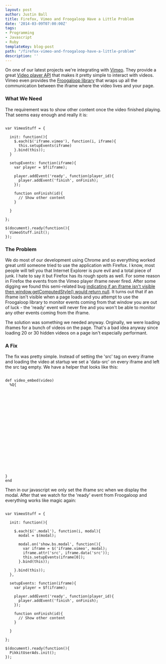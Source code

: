 ```yaml
---
layout: post
author: Justin Ball
title: Firefox, Vimeo and Froogaloop Have a Little Problem
date: '2014-03-09T07:00:00Z'
tags:
- Programming
- Javascript
- Ruby
templateKey: blog-post
path: "/firefox-vimeo-and-froogaloop-have-a-little-problem"
description: ''
---
```


On one of our latest projects we're integrating with <a href="http://www.vimeo.com">Vimeo</a>. They provide a great <a href="http://developer.vimeo.com/player/js-api/">Video player API</a> that makes it pretty simple to interact with videos.
Vimeo even provides the <a href="https://github.com/vimeo/player-api/tree/master/javascript">Froogaloop library</a> that wraps up all the communication between the iframe where the video lives and your page.

<h3>What We Need</h3>
The requirement was to show other content once the video finished playing. That seems easy enough and really it is:

<pre><code class="javascript">
var VimeoStuff = {

  init: function(){
    $.each($('iframe.vimeo'), function(i, iframe){
      this.setupEvents(iframe)
    }.bind(this));
  }

  setupEvents: function(iframe){
    var player = $f(iframe);

    player.addEvent('ready', function(player_id){
      player.addEvent('finish', onFinish);
    });

    function onFinish(id){
      // Show other content
    }

  }

};

$(document).ready(function(){
  VimeoStuff.init();
});
</pre></code>

<h3>The Problem</h3>
We do most of our development using Chrome and so everything worked great until someone tried to use the application with Firefox. I know, most people will tell you that
Internet Explorer is pure evil and a total piece of junk. I hate to say it but Firefox has its rough spots as well. For some reason in Firefox the events from the Vimeo player
iframe never fired. After some digging we found this semi-related bug <a href="https://bugzilla.mozilla.org/show_bug.cgi?id=548397">indicating if an iframe isn't visible then
window.getComputedStyle() would return null</a>. It turns out that if an iframe isn't visible when a page loads and you attempt to use the Froogaloop library to monitor
events coming from that window you are out of luck - the 'ready' event will never fire and you won't be able to monitor any other events coming from the iframe.

The solution was something we needed anyway. Orginally, we were loading iframes for a bunch of videos on the page. That's a bad idea anyway since loading 20 or 30 hidden videos on a page
isn't especially performant.

 <h3>A Fix</h3>
The fix was pretty simple. Instead of setting the 'src' tag on every iframe and loading the video at startup we set a 'data-src' on every iframe and left the src tag empty. We have a helper that looks like this:

<pre><code class="ruby">
def video_embed(video)
  %Q{<iframe id="#{dom_id(video)}"
          data-modal="moda_#{dom_id(video)}"
          class="vimeo"
          data-src="//player.vimeo.com/video/#{video.vimeo_id}?api=1&player_id=#{video.id}"
          width="500"
          height="281"
          frameborder="0" webkitallowFullScreen mozallowFullScreen allowFullScreen></iframe>}
end
</pre></code>

Then in our javascript we only set the iframe src when we display the modal. After that we watch for the 'ready' event from Froogaloop and everything works like magic again:
<pre><code class="javascript">
var VimeoStuff = {

  init: function(){

    $.each($('.modal'), function(i, modal){
      modal = $(modal);

      modal.on('show.bs.modal', function(){
        var iframe = $('iframe.vimeo', modal);
        iframe.attr('src', iframe.data('src'));
        this.setupEvents(iframe[0]);
      }.bind(this));

    }.bind(this));
  },

  setupEvents: function(iframe){
    var player = $f(iframe);

    player.addEvent('ready', function(player_id){
      player.addEvent('finish', onFinish);
    });

    function onFinish(id){
      // Show other content
    }

  }

};

$(document).ready(function(){
  PikkitUserAds.init();
});

</pre></code>
